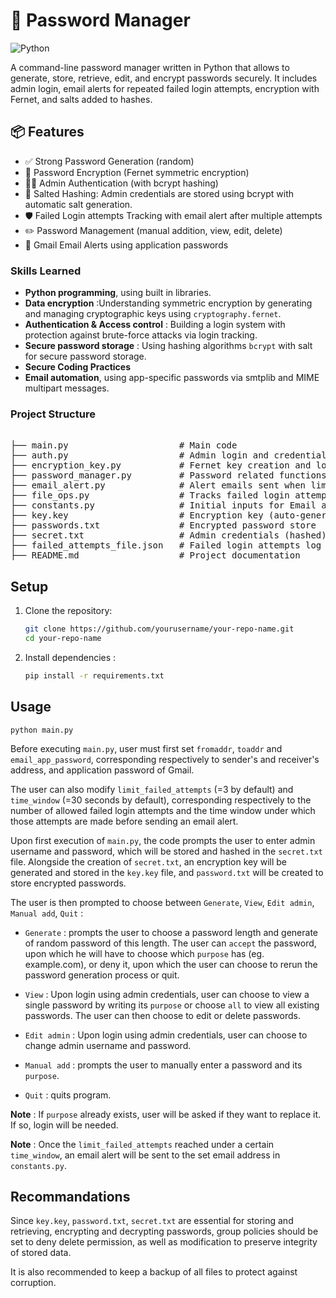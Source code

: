 # 🔐 Password Manager

![Python](https://img.shields.io/badge/python-3670A0?style=for-the-badge&logo=python&logoColor=ffdd54)

A command-line password manager written in Python that allows to generate, store, retrieve, edit, and encrypt passwords securely. It includes admin login, email alerts for repeated failed login attempts, encryption with Fernet, and salts added to hashes.

## 📦 Features
- ✅ Strong Password Generation (random)
- 🔐 Password Encryption (Fernet symmetric encryption)
- 🧑‍💼 Admin Authentication (with bcrypt hashing)
- 🧂 Salted Hashing: Admin credentials are stored using bcrypt with automatic salt generation.
- 🛡️ Failed Login attempts Tracking with email alert after multiple attempts
- ✏️ Password Management (manual addition, view, edit, delete)
- 📧 Gmail Email Alerts using application passwords

### Skills Learned

- **Python programming**, using built in libraries.
- **Data encryption** :Understanding symmetric encryption by generating and managing cryptographic keys using `cryptography.fernet`.
- **Authentication & Access control** : Building a login system with protection against brute-force attacks via login tracking.
- **Secure password storage** : Using hashing algorithms `bcrypt` with salt for secure password storage.
- **Secure Coding Practices**
- **Email automation**, using app-specific passwords via smtplib and MIME multipart messages.


### Project Structure 

<pre> 
├── main.py                     # Main code 
├── auth.py                     # Admin login and credential management 
├── encryption_key.py           # Fernet key creation and loading 
├── password_manager.py         # Password related functions (generation, edition, etc.)
├── email_alert.py              # Alert emails sent when limit number of failed login attempts reached
├── file_ops.py                 # Tracks failed login attempts
├── constants.py                # Initial inputs for Email address, max login attempts before sending alert
├── key.key                     # Encryption key (auto-generated) 
├── passwords.txt               # Encrypted password store 
├── secret.txt                  # Admin credentials (hashed) 
├── failed_attempts_file.json   # Failed login attempts log 
├── README.md                   # Project documentation  
</pre>

## Setup

1. Clone the repository:
   ```bash
   git clone https://github.com/yourusername/your-repo-name.git
   cd your-repo-name
   
2. Install dependencies :
    ```bash
    pip install -r requirements.txt
 
## Usage
    python main.py 

Before executing `main.py`, user must first set `fromaddr`, `toaddr` and `email_app_password`, corresponding respectively to sender's and receiver's address, and application password of Gmail. 

The user can also modify `limit_failed_attempts` (=3 by default) and `time_window` (=30 seconds by default), corresponding respectively to the number of allowed failed login attempts and the time window under which those attempts are made before sending an email alert.

Upon first execution of `main.py`, the code prompts the user to enter admin username and password, which will be stored and hashed in the `secret.txt` file. Alongside the creation of `secret.txt`, an encryption key will be generated and stored in the `key.key` file, and `password.txt` will be created to store encrypted passwords.

The user is then prompted to choose between `Generate`, `View`, `Edit admin`, `Manual add`, `Quit` : 

- `Generate` : prompts the user to choose a password length and generate of random password of this length. The user can `accept` the password, upon which he will have to choose which `purpose` has (eg. example.com), or deny it, upon which the user can choose to rerun the password generation process or quit.

- `View` : Upon login using admin credentials, user can choose to view a single password by writing its `purpose` or choose `all` to view all existing passwords. The user can then choose to edit or delete passwords.

- `Edit admin` : Upon login using admin credentials, user can choose to change admin username and password.

- `Manual add` : prompts the user to manually enter a password and its `purpose`. 

- `Quit` : quits program.

**Note** : If `purpose` already exists, user will be asked if they want to replace it. If so, login will be needed.

**Note** : Once the `limit_failed_attempts` reached under a certain `time_window`, an email alert will be sent to the set email address in `constants.py`.

## Recommandations

Since `key.key`, `password.txt`, `secret.txt` are essential for storing and retrieving, encrypting and decrypting passwords, group policies should be set to deny delete permission, as well as modification to preserve integrity of stored data.

It is also recommended to keep a backup of all files to protect against corruption. 
